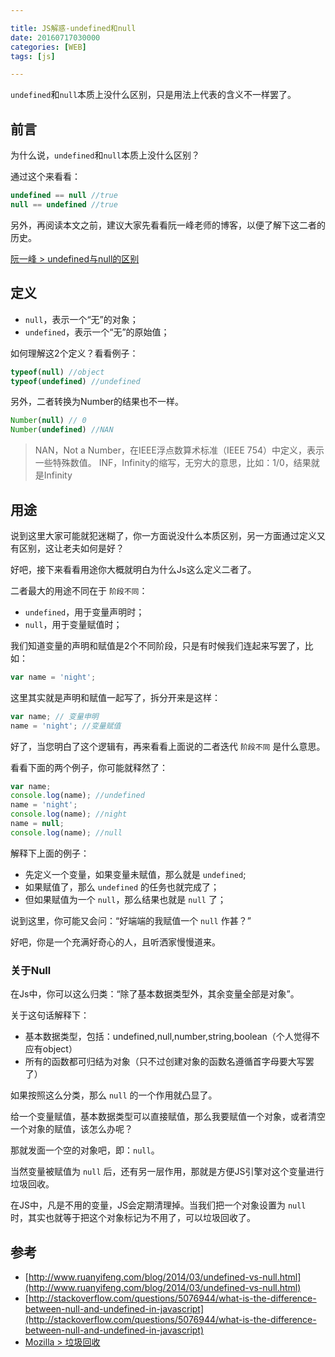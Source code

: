 ```yaml
---

title: JS解惑-undefined和null
date: 20160717030000
categories: [WEB]
tags: [js]

---
```


`undefined`和`null`本质上没什么区别，只是用法上代表的含义不一样罢了。

## 前言

为什么说，`undefined`和`null`本质上没什么区别？

通过这个来看看：

```js
undefined == null //true
null == undefined //true
```

另外，再阅读本文之前，建议大家先看看阮一峰老师的博客，以便了解下这二者的历史。

[阮一峰 > undefined与null的区别](http://www.ruanyifeng.com/blog/2014/03/undefined-vs-null.html)

## 定义

* `null`，表示一个“无”的对象；
* `undefined`，表示一个“无”的原始值；

如何理解这2个定义？看看例子：

```js
typeof(null) //object
typeof(undefined) //undefined
```

另外，二者转换为Number的结果也不一样。

```js
Number(null) // 0
Number(undefined) //NAN
```

> NAN，Not a Number，在IEEE浮点数算术标准（IEEE 754）中定义，表示一些特殊数值。
> INF，Infinity的缩写，无穷大的意思，比如：1/0，结果就是Infinity

## 用途

说到这里大家可能就犯迷糊了，你一方面说没什么本质区别，另一方面通过定义又有区别，这让老夫如何是好？

好吧，接下来看看用途你大概就明白为什么Js这么定义二者了。

二者最大的用途不同在于 `阶段不同`：

* `undefined`，用于变量声明时；
* `null`，用于变量赋值时；

我们知道变量的声明和赋值是2个不同阶段，只是有时候我们连起来写罢了，比如：

```js
var name = 'night';
```

这里其实就是声明和赋值一起写了，拆分开来是这样：

```js
var name; // 变量申明
name = 'night'; //变量赋值
```

好了，当您明白了这个逻辑有，再来看看上面说的二者迭代 `阶段不同` 是什么意思。

看看下面的两个例子，你可能就释然了：

```js
var name;
console.log(name); //undefined
name = 'night';
console.log(name); //night
name = null;
console.log(name); //null
```

解释下上面的例子：

* 先定义一个变量，如果变量未赋值，那么就是 `undefined`;
* 如果赋值了，那么 `undefined` 的任务也就完成了；
* 但如果赋值为一个 `null`，那么结果也就是 `null` 了；


说到这里，你可能又会问：“好端端的我赋值一个 `null` 作甚？”

好吧，你是一个充满好奇心的人，且听洒家慢慢道来。

### 关于Null

在Js中，你可以这么归类：“除了基本数据类型外，其余变量全部是对象”。

关于这句话解释下：

* 基本数据类型，包括：undefined,null,number,string,boolean（个人觉得不应有object）
* 所有的函数都可归结为对象（只不过创建对象的函数名遵循首字母要大写罢了）

如果按照这么分类，那么 `null` 的一个作用就凸显了。

给一个变量赋值，基本数据类型可以直接赋值，那么我要赋值一个对象，或者清空一个对象的赋值，该怎么办呢？

那就发面一个空的对象吧，即：`null`。

当然变量被赋值为 `null` 后，还有另一层作用，那就是方便JS引擎对这个变量进行垃圾回收。

在JS中，凡是不用的变量，JS会定期清理掉。当我们把一个对象设置为 `null` 时，其实也就等于把这个对象标记为不用了，可以垃圾回收了。

## 参考

* [http://www.ruanyifeng.com/blog/2014/03/undefined-vs-null.html](http://www.ruanyifeng.com/blog/2014/03/undefined-vs-null.html)
* [http://stackoverflow.com/questions/5076944/what-is-the-difference-between-null-and-undefined-in-javascript](http://stackoverflow.com/questions/5076944/what-is-the-difference-between-null-and-undefined-in-javascript)
* [Mozilla > 垃圾回收](https://developer.mozilla.org/en-US/docs/Web/JavaScript/Memory_Management)




